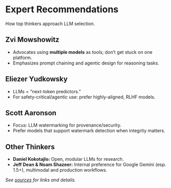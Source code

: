 # Expert Recommendations

How top thinkers approach LLM selection.

## Zvi Mowshowitz
- Advocates using **multiple models** as tools; don’t get stuck on one platform.
- Emphasizes prompt chaining and agentic design for reasoning tasks.

## Eliezer Yudkowsky
- LLMs = “next-token predictors.”  
- For safety-critical/agentic use: prefer highly-aligned, RLHF models.

## Scott Aaronson
- Focus: LLM watermarking for provenance/security.
- Prefer models that support watermark detection when integrity matters.

## Other Thinkers
- **Daniel Kokotajlo:** Open, modular LLMs for research.
- **Jeff Dean & Noam Shazeer:** Internal preference for Google Gemini (esp. 1.5+), multimodal and production workflows.

*See [sources](05-sources.md) for links and details.*
